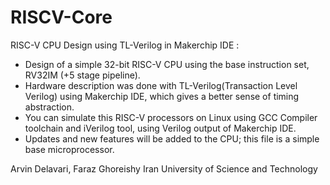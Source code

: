 # RISCV-Core
RISC-V CPU Design using TL-Verilog in Makerchip IDE :

- Design of a simple 32-bit RISC-V CPU using the base instruction set, RV32IM (+5 stage pipeline).
- Hardware description was done with TL-Verilog(Transaction Level Verilog)  using Makerchip IDE, which gives a better sense of timing abstraction.
- You can simulate this RISC-V processors on Linux using GCC Compiler toolchain and iVerilog tool, using Verilog output of Makerchip IDE.
- Updates and new features will be added to the CPU; this file is a simple base microprocessor.

Arvin Delavari, Faraz Ghoreishy
Iran University of Science and Technology
